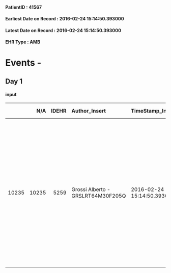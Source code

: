 
#### PatientID : 41567
#### Earliest Date on Record : 2016-02-24 15:14:50.393000
#### Latest Date on Record : 2016-02-24 15:14:50.393000
#### EHR Type : AMB

# Events - 

## Day 1

#### input
|       |    N/A |   IDEHR | Author_Insert                     | TimeStamp_Insert           | EHRType   |   PatientID |   IDDigitalSignDocument | persone_vicine   |   Unnamed: 0_x.1 |   IDANAMNESI_SOCIALE | Patient   | FamigliaAltro   | Paziente_T   | FamigliaAltro_T   |   Non_Rilevabile_x.1 | Note_Non_Rilevabile_x.1   | opt_Problemi   | ds_note_timori                                                                                                                                                                                                                                                                          | chk_contr_sintomi   | opt_paziente_a   | opt_famiglia_a   | opt_adeguatezza   | opt_paziente_solo   | opt_presente_assente   | Presenza_minori   | Caregiver_principale   | opt_capacita     | ds_familiari_coinv   | opt_risorse_ec   | opt_paziente_ad   | opt_caregiver_ad   | opt_inv_civile            | Needs     | Domestic partnership   | Fragility                    |
|------:|-------:|--------:|:----------------------------------|:---------------------------|:----------|------------:|------------------------:|:-----------------|-----------------:|---------------------:|:----------|:----------------|:-------------|:------------------|---------------------:|:--------------------------|:---------------|:----------------------------------------------------------------------------------------------------------------------------------------------------------------------------------------------------------------------------------------------------------------------------------------|:--------------------|:-----------------|:-----------------|:------------------|:--------------------|:-----------------------|:------------------|:-----------------------|:-----------------|:---------------------|:-----------------|:------------------|:-------------------|:--------------------------|:----------|:-----------------------|:-----------------------------|
| 10235 |  10235 |    5259 | Grossi Alberto - GRSLRT64M30F205Q | 2016-02-24 15:14:50.393000 | AMB       |       41567 |                  284350 | N/A              |             2623 |                 1718 | No#0      | Si#1            | No#0         | Si#1              |                    0 | NR                        | No#0           | La figlia Marina si √® confrontata con i medici dell'ospedale che hanno ipotizzato una breve aspettativa di vita e lei e le sorelle sono orientate verso un percorso di CP. Mi ha esplicitamente parlato di qualit√† di vita come elemento fondamentale rispetto alla quantit√† di vita | controllo sintomi#0 | Indefinite#2     | Congruenti#1     | Da valutare#2     | Si#1                | Presente#1             | No#0              | figlia Marina          | Incrementabile#1 | Le tre figlie        | Da valutare#2    | Totale#2          | Totale#2           | in fase di accertamento#2 | Clinici#0 | Figli#2                | sovraccarico assistenziale#4 |


